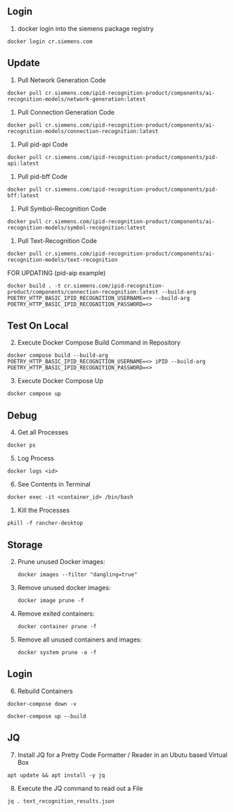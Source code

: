## Login
1.  docker login into the siemens package registry 
```shell
docker login cr.siemens.com
```
## Update

1. Pull Network Generation Code

```shell
docker pull cr.siemens.com/ipid-recognition-product/components/ai-recognition-models/network-generation:latest 
```

1. Pull Connection Generation Code

```shell
docker pull cr.siemens.com/ipid-recognition-product/components/ai-recognition-models/connection-recognition:latest
```

1. Pull pid-api Code

```shell
docker pull cr.siemens.com/ipid-recognition-product/components/pid-api:latest 
```

1. Pull pid-bff Code

```shell
docker pull cr.siemens.com/ipid-recognition-product/components/pid-bff:latest 
```

1. Pull Symbol-Recognition Code

```shell
docker pull cr.siemens.com/ipid-recognition-product/components/ai-recognition-models/symbol-recognition:latest
```

1. Pull Text-Recognition Code

```shell
docker pull cr.siemens.com/ipid-recognition-product/components/ai-recognition-models/text-recognition
```

FOR UPDATING (pid-aip example)

```shell
docker build . -t cr.siemens.com/ipid-recognition-product/components/connection-recognition:latest --build-arg POETRY_HTTP_BASIC_IPID_RECOGNITION_USERNAME=<> --build-arg POETRY_HTTP_BASIC_IPID_RECOGNITION_PASSWORD=<>
```

## Test On Local

2. Execute Docker Compose Build Command in Repository
```shell
docker compose build --build-arg POETRY_HTTP_BASIC_IPID_RECOGNITION_USERNAME=<> iPID --build-arg POETRY_HTTP_BASIC_IPID_RECOGNITION_PASSWORD=<>
```
3. Execute Docker Compose Up
```shell
docker compose up
```
## Debug

4.  Get all Processes
```shell
docker ps
```
5.  Log Process
```shell
docker logs <id>
```
6.  See Contents in Terminal
```shell
docker exec -it <container_id> /bin/bash
```
1.  Kill the Processes
```shell
pkill -f rancher-desktop
```

## Storage

2. Prune unused Docker images:
   ```shell
   docker images --filter "dangling=true"
   ```

3. Remove unused docker images:
   ```shell
   docker image prune -f
   ```
4. Remove exited containers:
   ```shell
   docker container prune -f
   ```
5. Remove all unused containers and images:
   ```shell
   docker system prune -a -f
   ```
## Login
6.  Rebuild Containers
```shell
docker-compose down -v
```
```shell
docker-compose up --build
```
## JQ
7.  Install JQ for a Pretty Code Formatter / Reader in an Ubutu based Virtual Box
```shell
apt update && apt install -y jq

```
8. Execute the JQ command to read out a File
```shell
jq . text_recognition_results.json
```